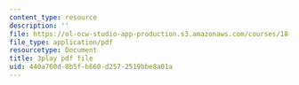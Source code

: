 ```yaml
---
content_type: resource
description: ''
file: https://ol-ocw-studio-app-production.s3.amazonaws.com/courses/18-01sc-single-variable-calculus-fall-2010/440a760d8b5fb660d2572519bbe8a01a_5q_3FDOkVRQ.pdf
file_type: application/pdf
resourcetype: Document
title: 3play pdf file
uid: 440a760d-8b5f-b660-d257-2519bbe8a01a
---
```

